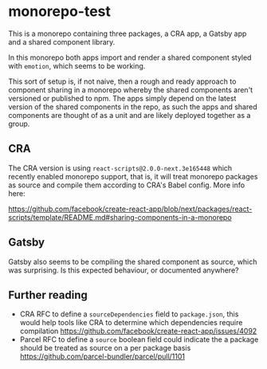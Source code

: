 # monorepo-test

This is a monorepo containing three packages, a CRA app, a Gatsby app and a shared component library.

In this monorepo both apps import and render a shared component styled with `emotion`, which seems to be working.

This sort of setup is, if not naive, then a rough and ready approach to component sharing in a monorepo whereby the shared components aren't versioned or published to npm. The apps simply depend on the latest version of the shared components in the repo, as such the apps and shared components are thought of as a unit and are likely deployed together as a group.

## CRA

The CRA version is using `react-scripts@2.0.0-next.3e165448` which recently enabled monorepo support, that is, it will treat monorepo packages as source and compile them according to CRA's Babel config. More info here:

https://github.com/facebook/create-react-app/blob/next/packages/react-scripts/template/README.md#sharing-components-in-a-monorepo

## Gatsby

Gatsby also seems to be compiling the shared component as source, which was surprising. Is this expected behaviour, or documented anywhere?

## Further reading

- CRA RFC to define a `sourceDependencies` field to `package.json`, this would help tools like CRA to determine which dependencies require compilation https://github.com/facebook/create-react-app/issues/4092
- Parcel RFC to define a `source` boolean field could indicate the a package should be treated as source on a per package basis https://github.com/parcel-bundler/parcel/pull/1101